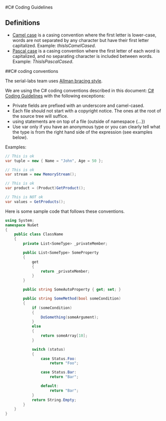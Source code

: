 #C# Coding Guidelines

## Definitions
* [Camel case](http://en.wikipedia.org/wiki/CamelCase) is a casing convention where the first letter is lower-case, words are not separated by any character but have their first letter capitalized. Example: *thisIsCamelCased*.
* [Pascal case](http://c2.com/cgi/wiki?PascalCase) is a casing convention where the first letter of each word is capitalized, and no separating character is included between words. Example: *ThisIsPascalCased*.

##C# coding conventions

The serial-labs team uses [Allman bracing style](http://en.wikipedia.org/wiki/Indent_style#Allman_style).

We are using the C# coding conventions described in this document: [C# Coding Guidelines](http://blogs.msdn.com/b/brada/archive/2005/01/26/361363.aspx) with the following exceptions:

* Private fields are prefixed with an underscore and camel-cased.
* Each file should not start with a copyright notice. The ones at the root of the source tree will suffice.
* using statements are on top of a file (outside of namespace {...})
* Use var only if you have an anonymous type or you can clearly tell what the type is from the right hand side of the expression (see examples below).

Examples:

``` csharp
// This is ok
var tuple = new { Name = "John", Age = 50 }; 

// This is ok
var stream = new MemoryStream();

// This is ok
var product = (Product)GetProduct();

// This is NOT ok
var values = GetProducts();
```

Here is some sample code that follows these conventions.

``` csharp
using System;
namespace NuGet
{
    public class ClassName
    {
        private List<SomeType> _privateMember;

        public List<SomeType> SomeProperty
        {
            get
            {
                return _privateMember;
            }
        }

        public string SomeAutoProperty { get; set; }

        public string SomeMethod(bool someCondition)
        {
            if (someCondition)
            {
                DoSomething(someArgument);
            }
            else
            {
                return someArray[10];
            }

            switch (status)
            {
                case Status.Foo:
                    return "Foo";

                case Status.Bar:
                    return "Bar";

                default:
                    return "Bar";
            }
            return String.Empty;
        }
    }
}
```
